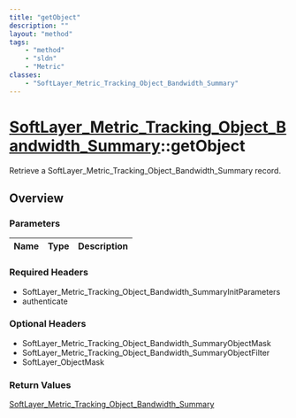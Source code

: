```yaml
---
title: "getObject"
description: ""
layout: "method"
tags:
    - "method"
    - "sldn"
    - "Metric"
classes:
    - "SoftLayer_Metric_Tracking_Object_Bandwidth_Summary"
---
```

# [SoftLayer_Metric_Tracking_Object_Bandwidth_Summary](/reference/services/SoftLayer_Metric_Tracking_Object_Bandwidth_Summary)::getObject

Retrieve a SoftLayer_Metric_Tracking_Object_Bandwidth_Summary record.


## Overview 


### Parameters 
|Name | Type | Description |
| --- | --- | --- |


### Required Headers
* SoftLayer_Metric_Tracking_Object_Bandwidth_SummaryInitParameters
* authenticate

### Optional Headers
* SoftLayer_Metric_Tracking_Object_Bandwidth_SummaryObjectMask
* SoftLayer_Metric_Tracking_Object_Bandwidth_SummaryObjectFilter
* SoftLayer_ObjectMask

### Return Values
<a href='/reference/datatypes/SoftLayer_Metric_Tracking_Object_Bandwidth_Summary'>SoftLayer_Metric_Tracking_Object_Bandwidth_Summary </a>

